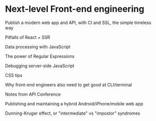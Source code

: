 # Next-level Front-end engineering

Publish a modern web app and API, with CI and SSL, the simple timeless way

Pitfalls of React + SSR

Data processing with JavaScript

The power of Regular Expressions

Debugging server-side JavaScript

CSS tips

Why front-end engineers also need to get good at CLI/terminal

Notes from API Conference

Publishing and maintaining a hybrid Android/iPhone/mobile web app

Dunning-Kruger effect, or "intermediate" vs "impostor" syndromes











